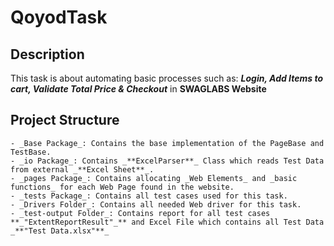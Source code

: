 # QoyodTask

## Description

  This task is about automating basic processes such as: **_Login, Add Items to cart, Validate Total Price & Checkout_** in **SWAGLABS Website**

## Project Structure

    - _Base Package_: Contains the base implementation of the PageBase and TestBase.
    - _io Package_: Contains _**ExcelParser**_ Class which reads Test Data from external _**Excel Sheet**_.
    - _pages Package_: Contains allocating _Web Elements_ and _basic functions_ for each Web Page found in the website.
    - _tests Package_: Contains all test cases used for this task.
    - _Drivers Folder_: Contains all needed Web driver for this task.
    - _test-output Folder_: Contains report for all test cases **_"ExtentReportResult"_** and Excel File which contains all Test Data _**"Test Data.xlsx"**_
